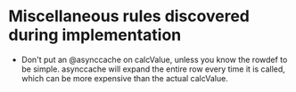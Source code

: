 # Miscellaneous rules discovered during implementation

- Don't put an @asynccache on calcValue, unless you know the rowdef to be simple.  asynccache will expand the entire row every time it is called, which can be more expensive than the actual calcValue.

